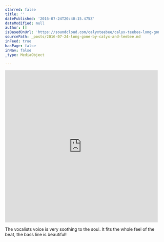 ```yaml
---
starred: false
title: ''
datePublished: '2016-07-24T20:40:15.475Z'
dateModified: null
author: []
isBasedOnUrl: 'https://soundcloud.com/calyxteebee/calyx-teebee-long-gone'
sourcePath: _posts/2016-07-24-long-gone-by-calyx-and-teebee.md
inFeed: true
hasPage: false
inNav: false
_type: MediaObject

---
```

<iframe src="https://cdn.embedly.com/widgets/media.html?src=https%3A%2F%2Fw.soundcloud.com%2Fplayer%2F%3Fvisual%3Dtrue%26url%3Dhttp%253A%252F%252Fapi.soundcloud.com%252Ftracks%252F202759817%26show_artwork%3Dtrue&amp;url=https%3A%2F%2Fsoundcloud.com%2Fcalyxteebee%2Fcalyx-teebee-long-gone&amp;image=http%3A%2F%2Fi1.sndcdn.com%2Fartworks-000114781545-ibmhj8-t500x500.jpg&amp;key=b7d04c9b404c499eba89ee7072e1c4f7&amp;type=text%2Fhtml&amp;schema=soundcloud" width="500" height="500" scrolling="no" frameborder="0" allowfullscreen="" style=""></iframe>

The vocalists voice is very soothing to the soul. It fits the whole feel of the beat, the bass line is beautiful!